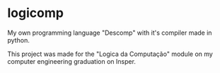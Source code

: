 # logicomp
My own programming language "Descomp" with it's compiler made in python.

This project was made for the  "Logica da Computação" module on my computer engineering graduation on Insper.
